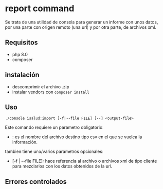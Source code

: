 # report command
Se trata de una utilidad de consola para generar un informe con unos datos, por una parte con origen remoto (una url)
y por otra parte, de archivos xml.
## Requisitos
 - php 8.0
 - composer
## instalación
 - descomprimir el archivo .zip
 - instalar vendors con `composer install`
## Uso
```
./console isalud:import [-f|--file FILE] [--] <output-file>
```
Este comando requiere un parametro obligatorio:
- <output-file>: es el nombre del archivo destino tipo csv en el que se vuelca la información.

tambien tiene uno/varios parametros opcionales:
- [-f | --file FILE]: hace referencia al archivo o archivos xml de tipo cliente para mezclarlos con los
datos obtenidos de la url.
  
## Errores controlados